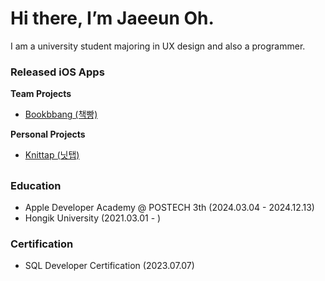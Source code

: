 # Hi there, I’m Jaeeun Oh.
I am a university student majoring in UX design and also a programmer.


### Released iOS Apps

**Team Projects** 
* <a href="https://apps.apple.com/kr/app/%EC%B1%85%EB%B9%B5/id6736903130?l=en-GB">Bookbbang (책빵)</a>

**Personal Projects** 
* <a href="https://apps.apple.com/kr/app/knittap/id6739244038?l=en-GB">Knittap (닛탭)</a>

##

### Education
* Apple Developer Academy @ POSTECH 3th (2024.03.04 - 2024.12.13)
* Hongik University (2021.03.01 - )

### Certification
* SQL Developer Certification (2023.07.07)

